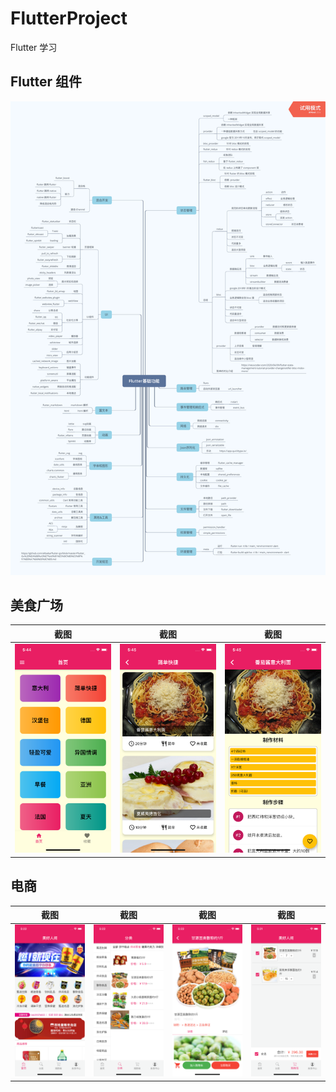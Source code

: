 # FlutterProject
Flutter 学习

## Flutter 组件
![](https://github.com/karosLi/FlutterProject/blob/main/Flutter%E7%BB%84%E4%BB%B6.png)

## 美食广场

| 截图 | 截图 |  截图 |
| --- | --- | --- |
| ![](https://github.com/karosLi/FlutterProject/blob/main/foodcourt/foodcourt_screen_shot_1.jpg) | ![](https://github.com/karosLi/FlutterProject/blob/main/foodcourt/foodcourt_screen_shot_2.jpg) | ![](https://github.com/karosLi/FlutterProject/blob/main/foodcourt/foodcourt_screen_shot_3.jpg) |





## 电商
| 截图 | 截图 |  截图 | 截图 |
| --- | --- | --- | --- |
|  ![](https://github.com/karosLi/FlutterProject/blob/main/flutter_shop/flutter_shop_screen_shot_1.jpg) |  ![](https://github.com/karosLi/FlutterProject/blob/main/flutter_shop/flutter_shop_screen_shot_2.jpg) | ![](https://github.com/karosLi/FlutterProject/blob/main/flutter_shop/flutter_shop_screen_shot_3.jpg)  |  ![](https://github.com/karosLi/FlutterProject/blob/main/flutter_shop/flutter_shop_screen_shot_4.jpg) |







